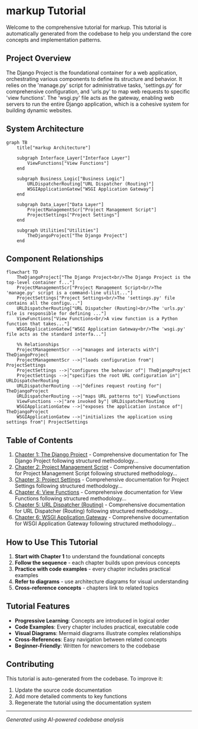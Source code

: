 # markup Tutorial

Welcome to the comprehensive tutorial for markup. This tutorial is automatically generated from the codebase to help you understand the core concepts and implementation patterns.

## Project Overview

The Django Project is the foundational container for a web application, orchestrating various components to define its structure and behavior. It relies on the 'manage.py' script for administrative tasks, 'settings.py' for comprehensive configuration, and 'urls.py' to map web requests to specific 'view functions'. The 'wsgi.py' file acts as the gateway, enabling web servers to run the entire Django application, which is a cohesive system for building dynamic websites.


## System Architecture

```mermaid
graph TB
    title["markup Architecture"]

    subgraph Interface_Layer["Interface Layer"]
        ViewFunctions["View Functions"]
    end

    subgraph Business_Logic["Business Logic"]
        URLDispatcherRouting["URL Dispatcher (Routing)"]
        WSGIApplicationGatew["WSGI Application Gateway"]
    end

    subgraph Data_Layer["Data Layer"]
        ProjectManagementScr["Project Management Script"]
        ProjectSettings["Project Settings"]
    end

    subgraph Utilities["Utilities"]
        TheDjangoProject["The Django Project"]
    end

```

## Component Relationships

```mermaid
flowchart TD
    TheDjangoProject["The Django Project<br/>The Django Project is the top-level container f..."]
    ProjectManagementScr["Project Management Script<br/>The 'manage.py' script is a command-line utilit..."]
    ProjectSettings["Project Settings<br/>The 'settings.py' file contains all the configu..."]
    URLDispatcherRouting["URL Dispatcher (Routing)<br/>The 'urls.py' file is responsible for defining ..."]
    ViewFunctions["View Functions<br/>A view function is a Python function that takes..."]
    WSGIApplicationGatew["WSGI Application Gateway<br/>The 'wsgi.py' file acts as the standard interfa..."]

    %% Relationships
    ProjectManagementScr -->|"manages and interacts with"| TheDjangoProject
    ProjectManagementScr -->|"loads configuration from"| ProjectSettings
    ProjectSettings -->|"configures the behavior of"| TheDjangoProject
    ProjectSettings -->|"specifies the root URL configuration in"| URLDispatcherRouting
    URLDispatcherRouting -->|"defines request routing for"| TheDjangoProject
    URLDispatcherRouting -->|"maps URL patterns to"| ViewFunctions
    ViewFunctions -->|"are invoked by"| URLDispatcherRouting
    WSGIApplicationGatew -->|"exposes the application instance of"| TheDjangoProject
    WSGIApplicationGatew -->|"initializes the application using settings from"| ProjectSettings
```

## Table of Contents

1. [Chapter 1: The Django Project](chapter_01.md) - Comprehensive documentation for The Django Project following structured methodology...
2. [Chapter 2: Project Management Script](chapter_02.md) - Comprehensive documentation for Project Management Script following structured methodology...
3. [Chapter 3: Project Settings](chapter_03.md) - Comprehensive documentation for Project Settings following structured methodology...
4. [Chapter 4: View Functions](chapter_04.md) - Comprehensive documentation for View Functions following structured methodology...
5. [Chapter 5: URL Dispatcher (Routing)](chapter_05.md) - Comprehensive documentation for URL Dispatcher (Routing) following structured methodology...
6. [Chapter 6: WSGI Application Gateway](chapter_06.md) - Comprehensive documentation for WSGI Application Gateway following structured methodology...

## How to Use This Tutorial

1. **Start with Chapter 1** to understand the foundational concepts
2. **Follow the sequence** - each chapter builds upon previous concepts
3. **Practice with code examples** - every chapter includes practical examples
4. **Refer to diagrams** - use architecture diagrams for visual understanding
5. **Cross-reference concepts** - chapters link to related topics

## Tutorial Features

- **Progressive Learning**: Concepts are introduced in logical order
- **Code Examples**: Every chapter includes practical, executable code
- **Visual Diagrams**: Mermaid diagrams illustrate complex relationships
- **Cross-References**: Easy navigation between related concepts
- **Beginner-Friendly**: Written for newcomers to the codebase

## Contributing

This tutorial is auto-generated from the codebase. To improve it:
1. Update the source code documentation
2. Add more detailed comments to key functions
3. Regenerate the tutorial using the documentation system

---

*Generated using AI-powered codebase analysis*
